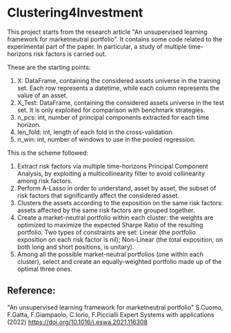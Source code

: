 # Clustering4Investment
This project starts from the research article "An unsupervised learning framework for marketneutral portfolio". It contains some code related to the experimental part of the paper. In particular, a study of multiple time-horizons risk factors is carried out.

These are the starting points:

1) X: DataFrame, containing the considered assets universe in the training set. Each row represents a datetime, while each column represents the value of an asset.
2) X_Test: DataFrame, containing the considered assets universe in the test set. It is only exploited for comparison with benchmark strategies.
3) n_pcs: int, number of principal components extracted for each time horizon.
4) len_fold: int, length of each fold in the cross-validation.
5) n_win: int, number of windows to use in the pooled regression.


This is the scheme followed:

1) Extract risk factors via multiple time-horizons Principal Component Analysis, by exploiting a multicollinearity filter to avoid collinearity among risk factors.
2) Perform A-Lasso in order to understand, asset by asset, the subset of risk factors that significantly affect the considered asset.
3) Clusters the assets according to the exposition on the same risk factors: assets affected by the same risk factors are grouped together.
4) Create a market-neutral portfolio within each cluster: the weights are optimized to maximize the expected Sharpe Ratio of the resulting portfolio. Two types of constraints are set: Linear (the portfolio exposition on each risk factor is nil); Non-Linear (the total exposition, on both long and short positions, is unitary).
5) Among all the possible market-neutral portfolios (one within each cluster), select and create an equally-weighted portfolio made up of the optimal three ones.












## Reference:
"An unsupervised learning framework for marketneutral portfolio"
S.Cuomo, F.Gatta, F.Giampaolo, C.Iorio, F.Piccialli
Expert Systems with applications (2022) 
https://doi.org/10.1016/j.eswa.2021.116308
